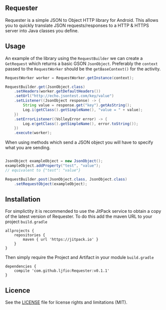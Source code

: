 ## Requester

Requester is a simple JSON to Object HTTP library for Android.
This allows you to quickly translate JSON requests/responses to a HTTP & HTTPS server into Java classes you define.

## Usage

An example of the library using the `RequestBuilder` we can create a `GetRequest` which returns a basic GSON `JsonObject`.
Preferably the `context` passed to the `RequestWorker` should be the `getBaseContext()` for the activity.

```java
RequestWorker worker = RequestWorker.getInstance(context);

RequestBuilder.get(JsonObject.class)
    .setHeaders(worker.getDefaultHeaders())
    .setUrl("http://echo.jsontest.com/key/value")
    .setListener((JsonObject response) -> {
        String value = response.get("key").getAsString();
        Log.i(getClass().getSimpleName(), "value = " + value);
    })
    .setErrorListener((VolleyError error) -> {
        Log.e(getClass().getSimpleName(), error.toString());
    })
    .execute(worker);
```

When using methods which send a JSON object you will have to specify what you are sending.

```java

JsonObject exampleObject = new JsonObject();
exampleObject.addProperty("test", "value");
// equivalent to {"test": "value"}

RequestBuilder.post(JsonObject.class, JsonObject.class)
    .setRequestObject(exampleObject);

```

## Installation

For simplictity it is recommended to use the JitPack service to obtain a copy of the latest version of Requester.
To do this add the maven URL to your project `build.gradle`

```
allprojects {
    repositories {
        maven { url 'https://jitpack.io' }
    }
}
```

Then simply require the Project and Artifact in your module `build.gradle`

```
dependencies {
    compile 'com.github.ljfio:Requester:v0.1.1'
}
```

## Licence

See the [LICENSE](LICENSE.md) file for license rights and limitations (MIT).
